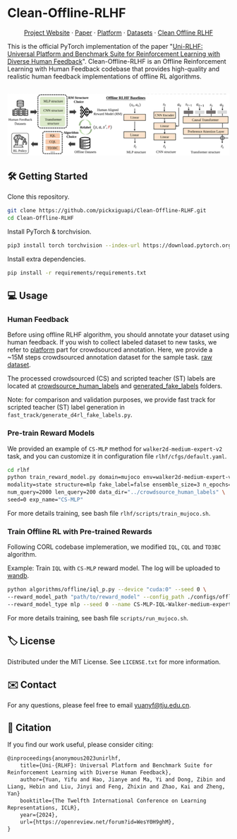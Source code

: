 # Clean-Offline-RLHF

<p align="center">
<a href="https://uni-rlhf.github.io/">Project Website</a>
·
<a href="https://arxiv.org/abs/2402.02423">Paper</a>
·
<a href="">Platform</a>
·
<a href="https://drive.google.com/drive/folders/1JMWyl0iAm2JJ5pOBW5M9kTOj6pJn8H3N?usp=drive_link">Datasets</a>
·
<a href="https://github.com/TJU-DRL-LAB/Uni-RLHF">Clean Offline RLHF</a>
</p>

This is the official PyTorch implementation of the paper "[Uni-RLHF: Universal Platform and Benchmark Suite for Reinforcement Learning with Diverse Human Feedback](https://arxiv.org/abs/2402.02423)". Clean-Offline-RLHF is an Offline Reinforcement Learning with Human Feedback codebase that provides high-quality and realistic human feedback implementations of offline RL algorithms. 
<p align="center">
    <br>
    <img src="assets/offline-RLHF.png" width="700"/>
    <br>
<p>

## 🛠️ Getting Started

Clone this repository.
```bash
git clone https://github.com/pickxiguapi/Clean-Offline-RLHF.git
cd Clean-Offline-RLHF
```
Install PyTorch & torchvision.
```bash
pip3 install torch torchvision --index-url https://download.pytorch.org/whl/cu118
```
Install extra dependencies.
```bash
pip install -r requirements/requirements.txt
```

## 💻 Usage

### Human Feedback

Before using offline RLHF algorithm, you should annotate your dataset using human feedback. If you wish to collect labeled dataset to new tasks, we refer to [platform]() part for crowdsourced annotation. Here, we provide a ~15M steps crowdsourced annotation dataset for the sample task. [raw dataset](https://drive.google.com/drive/folders/1JMWyl0iAm2JJ5pOBW5M9kTOj6pJn8H3N?usp=drive_link). 

The processed crowdsourced (CS) and scripted teacher (ST) labels are located at [crowdsource_human_labels](crowdsource_human_labels/) and [generated_fake_labels](generated_fake_labels/) folders.

Note: for comparison and validation purposes, we provide fast track for scripted teacher (ST) label generation in `fast_track/generate_d4rl_fake_labels.py`.

### Pre-train Reward Models

We provided an example of `CS-MLP` method for `walker2d-medium-expert-v2` task, and you can customize it in configuration file `rlhf/cfgs/default.yaml`.
```bash
cd rlhf
python train_reward_model.py domain=mujoco env=walker2d-medium-expert-v2 \
modality=state structure=mlp fake_label=false ensemble_size=3 n_epochs=50 \
num_query=2000 len_query=200 data_dir="../crowdsource_human_labels" \
seed=0 exp_name="CS-MLP"
```

For more details training, see bash file `rlhf/scripts/train_mujoco.sh`.

### Train Offline RL with Pre-trained Rewards 

Following CORL codebase implemeration, we modified `IQL`, `CQL` and `TD3BC` algorithm.

Example: Train `IQL` with `CS-MLP` reward model. The log will be uploaded to [wandb](https://wandb.ai/site).
```bash
python algorithms/offline/iql_p.py --device "cuda:0" --seed 0 \
--reward_model_path "path/to/reward_model" --config_path ./configs/offline/iql/walker/ medium_expert_v2.yaml \
--reward_model_type mlp --seed 0 --name CS-MLP-IQL-Walker-medium-expert-v2

```

For more details training, see bash file `scripts/run_mujoco.sh`.

<!-- LICENSE -->
## 🏷️ License

Distributed under the MIT License. See `LICENSE.txt` for more information.

<!-- CONTACT -->
## ✉️ Contact

For any questions, please feel free to email yuanyf@tju.edu.cn.

<!-- CITATION -->
## 📝 Citation

If you find our work useful, please consider citing:
```
@inproceedings{anonymous2023unirlhf,
    title={Uni-{RLHF}: Universal Platform and Benchmark Suite for Reinforcement Learning with Diverse Human Feedback},
    author={Yuan, Yifu and Hao, Jianye and Ma, Yi and Dong, Zibin and Liang, Hebin and Liu, Jinyi and Feng, Zhixin and Zhao, Kai and Zheng, Yan}
    booktitle={The Twelfth International Conference on Learning Representations, ICLR},
    year={2024},
    url={https://openreview.net/forum?id=WesY0H9ghM},
}
```


